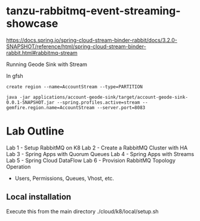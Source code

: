 # tanzu-rabbitmq-event-streaming-showcase


https://docs.spring.io/spring-cloud-stream-binder-rabbit/docs/3.2.0-SNAPSHOT/reference/html/spring-cloud-stream-binder-rabbit.html#rabbitmq-stream

Running Geode Sink with Stream

In gfsh

```shell
create region --name=AccountStream --type=PARTITION
```

```shell
java -jar applications/account-geode-sink/target/account-geode-sink-0.0.1-SNAPSHOT.jar --spring.profiles.active=stream --gemfire.region.name=AccountStream --server.port=8083 
```


# Lab Outline


Lab 1 - Setup RabbitMQ on K8 
Lab 2 - Create a RabbitMQ Cluster with HA
Lab 3 - Spring Apps with Quorum Queues 
Lab 4 - Spring Apps with Streams
Lab 5 - Spring Cloud DataFlow
Lab 6 - Provision RabbitMQ Topology Operation
- Users, Permissions, Queues, Vhost, etc.


## Local installation

Execute this from the main directory ./cloud/k8/local/setup.sh


